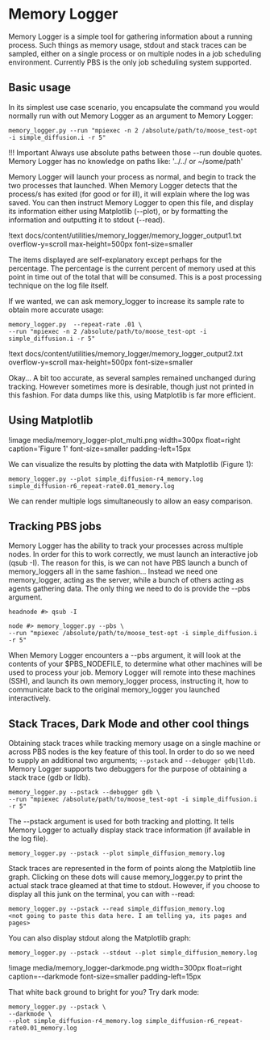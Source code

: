 # Memory Logger
Memory Logger is a simple tool for gathering information about a running process. Such things as memory usage, stdout and stack traces can be sampled, either on a single process or on multiple nodes in a job scheduling environment. Currently PBS is the only job scheduling system supported.

## Basic usage
In its simplest use case scenario, you encapsulate the command you would normally run with out Memory Logger as an argument to Memory Logger:
```text
memory_logger.py --run "mpiexec -n 2 /absolute/path/to/moose_test-opt -i simple_diffusion.i -r 5"
```
!!! Important
    Always use absolute paths between those --run double quotes. Memory Logger has no knowledge on paths like: '../../  or ~/some/path'

Memory Logger will launch your process as normal, and begin to track the two processes that launched. When Memory Logger detects that the process/s has exited (for good or for ill), it will explain where the log was saved. You can then instruct Memory Logger to open this file, and display its information either using Matplotlib (--plot), or by formatting the information and outputting it to stdout (--read).

!text docs/content/utilities/memory_logger/memory_logger_output1.txt overflow-y=scroll max-height=500px font-size=smaller

The items displayed are self-explanatory except perhaps for the percentage. The percentage is the current percent of memory used at this point in time out of the total that will be consumed. This is a post processing technique on the log file itself.

If we wanted, we can ask memory_logger to increase its sample rate to obtain more accurate usage:
```text
memory_logger.py  --repeat-rate .01 \
--run "mpiexec -n 2 /absolute/path/to/moose_test-opt -i simple_diffusion.i -r 5"
```

!text docs/content/utilities/memory_logger/memory_logger_output2.txt overflow-y=scroll max-height=500px font-size=smaller

Okay... A bit too accurate, as several samples remained unchanged during tracking. However sometimes more is desirable, though just not printed in this fashion. For data dumps like this, using Matplotlib is far more efficient.

## Using Matplotlib
!image media/memory_logger-plot_multi.png width=300px float=right caption='Figure 1' font-size=smaller padding-left=15px

We can visualize the results by plotting the data with Matplotlib (Figure 1):
```text
memory_logger.py --plot simple_diffusion-r4_memory.log simple_diffusion-r6_repeat-rate0.01_memory.log
```
We can render multiple logs simultaneously to allow an easy comparison.

## Tracking PBS jobs
Memory Logger has the ability to track your processes across multiple nodes. In order for this to work correctly, we must launch an interactive job (qsub -I). The reason for this, is we can not have PBS launch a bunch of memory_loggers all in the same fashion... Instead we need one memory_logger, acting as the server, while a bunch of others acting as agents gathering data. The only thing we need to do is provide the --pbs argument.

```text
headnode #> qsub -I

node #> memory_logger.py --pbs \
--run "mpiexec /absolute/path/to/moose_test-opt -i simple_diffusion.i -r 5"
```
When Memory Logger encounters a --pbs argument, it will look at the contents of your $PBS_NODEFILE, to determine what other machines will be used to process your job. Memory Logger will remote into these machines (SSH), and launch its own memory_logger process, instructing it, how to communicate back to the original memory_logger you launched interactively.


## Stack Traces, Dark Mode and other cool things
Obtaining stack traces while tracking memory usage on a single machine or across PBS nodes is the key feature of this tool. In order to do so we need to supply an additional two arguments; `--pstack` and `--debugger gdb|lldb`. Memory Logger supports two debuggers for the purpose of obtaining a stack trace (gdb or lldb).
```text
memory_logger.py --pstack --debugger gdb \
--run "mpiexec /absolute/path/to/moose_test-opt -i simple_diffusion.i -r 5"
```
The --pstack argument is used for both tracking and plotting. It tells Memory Logger to actually display stack trace information (if available in the log file).
```text
memory_logger.py --pstack --plot simple_diffusion_memory.log
```
Stack traces are represented in the form of points along the Matplotlib line graph. Clicking on these dots will cause memory_logger.py to print the actual stack trace gleamed at that time to stdout. However, if you choose to display all this junk on the terminal, you can with --read:
```text
memory_logger.py --pstack --read simple_diffusion_memory.log
<not going to paste this data here. I am telling ya, its pages and pages>
```
You can also display stdout along the Matplotlib graph:
```text
memory_logger.py --pstack --stdout --plot simple_diffusion_memory.log
```
!image media/memory_logger-darkmode.png width=300px float=right caption=--darkmode font-size=smaller padding-left=15px

That white back ground to bright for you? Try dark mode:
```text
memory_logger.py --pstack \
--darkmode \
--plot simple_diffusion-r4_memory.log simple_diffusion-r6_repeat-rate0.01_memory.log
```
